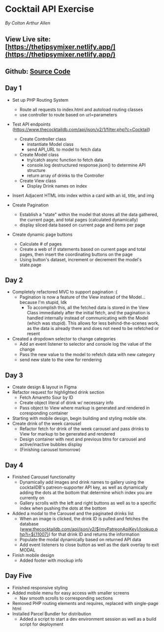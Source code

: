 # Cocktail API Exercise
###### By Colton Arthur Allen

## View Live site: [https://thetipsymixer.netlify.app/](https://thetipsymixer.netlify.app/)

## Github: [Source Code](https://github.com/Colt4D5/mocktails.git)

## Day 1

- Set up PHP Routing System
  - Route all requests to index.html and autoload routing classes
  - use controller to route based on url=parameters

- Test API endpoints (https://www.thecocktaildb.com/api/json/v2/1/filter.php?c=Cocktail)
  - Create Controller class
    - instantiate Model class
    - send API_URL to model to fetch data
  - Create Model class
    - try/catch async function to fetch data
    - console.log destructured response.json() to determine API structure
    - return array of drinks to the Controller
  - Create View class
    - Display Drink names on index

- Insert Adjacent HTML into index within a card with an id, title, and img

- Create Pagination
  - Establish a "state" within the model that stores all the data gathered, the current page, and total pages (calculated dynamically)
  - display sliced data based on current page and items per page

- Create dynamic page buttons
  - Calculate # of pages
  - Create a web of if statements based on current page and total pages, then insert the coordinating buttons on the page
  - Using button's dataset, increment or decrement the model's state.page

## Day 2

- Completely refactored MVC to support pagination  :(
  - Pagination is now a feature of the View instead of the Model... because I'm stupid, Idk
    - To accomplish this, all the fetched data is stored in the View Class immediately after the initial fetch, and the pagination is handled internally instead of communicating with the Model (which was stupid). This allows for less behind-the-scenes work, as the data is already there and does not need to be refetched or resent
- Created a dropdown selector to change categories
  - Add an event listener to selector and console log the value of the change
  - Pass the new value to the model to refetch data with new category
  - send new state to the view for rendering

## Day 3

- Create design & layout in Figma
- Refactor request for highlighted drink section
  - Fetch Amaretto Sour by ID
  - Create object literal of drink w/ necessary info
  - Pass object to View where markup is generated and rendered in coresponding container
- Starting with mobile design, begin building and styling mobile site.
- Create drink of the week carousel
  - Refactor fetch for drink of the week carousel and pass drinks to View for markup to be generated and rendered
  - Design container with next and previous btns for carousel and active/inactive bubbles display
  - (Finishing carousel tomorrow)


## Day 4

- Finished Carousel functionality
  - Dynamically add images and drink names to gallery using the cocktailDB's patreon-supporter API key, as well as dynamically adding the dots at the bottom that determine which index you are currently on
  - Gallery scrolls with the left and right buttons as well as to a specific index when pushing the dots at the bottom
- Added a modal to the Carousel and the paginated drinks list
  - When an image is clicked, the drink ID is pulled and fetches the database (www.thecocktaildb.com/api/json/v2/${myPatreonApiKey}/lookup.php?i=${11007}) for that drink ID and returns the information
  - Populate the modal dynamically based on returned API data
  - Add event listeners to close button as well as the dark overlay to exit MODAL
- Finish mobile design
  - Added footer with mockup info

## Day Five

- Finished responsive styling
- Added mobile menu for easy access with smaller screens
  - Nav smooth scrolls to corresponding sections
- Removed PHP routing elements and requires, replaced with single-page html
- Installed Parcel Bundler for distribution
  - Added a script to start a dev environment session as well as a build script for deployment
